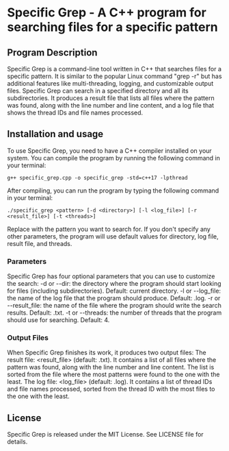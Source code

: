 # Specific Grep - A C++ program for searching files for a specific pattern
## Program Description
Specific Grep is a command-line tool written in C++ that searches files for a specific pattern. It is similar to the popular Linux command "grep -r" but has additional features like multi-threading, logging, and customizable output files. Specific Grep can search in a specified directory and all its subdirectories. It produces a result file that lists all files where the pattern was found, along with the line number and line content, and a log file that shows the thread IDs and file names processed.
## Installation and usage
To use Specific Grep, you need to have a C++ compiler installed on your system. You can compile the program by running the following command in your terminal:
```
g++ specific_grep.cpp -o specific_grep -std=c++17 -lpthread
```
After compiling, you can run the program by typing the following command in your terminal:
```
./specific_grep <pattern> [-d <directory>] [-l <log_file>] [-r <result_file>] [-t <threads>]
```
Replace <pattern> with the pattern you want to search for. If you don't specify any other parameters, the program will use default values for directory, log file, result file, and threads.
### Parameters
Specific Grep has four optional parameters that you can use to customize the search:
-d or --dir: the directory where the program should start looking for files (including subdirectories). Default: current directory.
-l or --log_file: the name of the log file that the program should produce. Default: <program name>.log.
-r or --result_file: the name of the file where the program should write the search results. Default: <program name>.txt.
-t or --threads: the number of threads that the program should use for searching. Default: 4.
### Output Files
When Specific Grep finishes its work, it produces two output files:
The result file: <result_file> (default: <program name>.txt). It contains a list of all files where the pattern was found, along with the line number and line content. The list is sorted from the file where the most patterns were found to the one with the least.
The log file: <log_file> (default: <program name>.log). It contains a list of thread IDs and file names processed, sorted from the thread ID with the most files to the one with the least.
## License
Specific Grep is released under the MIT License. See LICENSE file for details.
